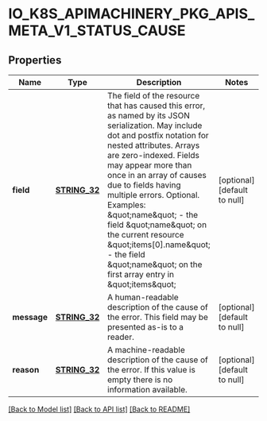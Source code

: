 # IO_K8S_APIMACHINERY_PKG_APIS_META_V1_STATUS_CAUSE

## Properties
Name | Type | Description | Notes
------------ | ------------- | ------------- | -------------
**field** | [**STRING_32**](STRING_32.md) | The field of the resource that has caused this error, as named by its JSON serialization. May include dot and postfix notation for nested attributes. Arrays are zero-indexed.  Fields may appear more than once in an array of causes due to fields having multiple errors. Optional.  Examples:   \&quot;name\&quot; - the field \&quot;name\&quot; on the current resource   \&quot;items[0].name\&quot; - the field \&quot;name\&quot; on the first array entry in \&quot;items\&quot; | [optional] [default to null]
**message** | [**STRING_32**](STRING_32.md) | A human-readable description of the cause of the error.  This field may be presented as-is to a reader. | [optional] [default to null]
**reason** | [**STRING_32**](STRING_32.md) | A machine-readable description of the cause of the error. If this value is empty there is no information available. | [optional] [default to null]

[[Back to Model list]](../README.md#documentation-for-models) [[Back to API list]](../README.md#documentation-for-api-endpoints) [[Back to README]](../README.md)


